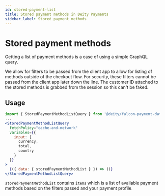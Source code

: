 ```yaml
---
id: stored-payment-list
title: Stored payment methods in Deity Payments
sidebar_label: Stored payment methods
---
```


# Stored payment methods

Getting a list of payment methods is a case of using a simple GraphQL query.

We allow for filters to be passed from the client app to allow for listing of methods outside of the checkout flow. For security, these filters cannot be passed from the client app later down the line. The customer ID attached to the stored methods is grabbed from the session so this can't be faked.

## Usage

```jsx
import { StoredPaymentMethodListQuery } from '@deity/falcon-payment-data';
...
<StoredPaymentMethodListQuery
  fetchPolicy="cache-and-network"
  variables={{
    input: {
      currency,
      total,
      country
    }
  }}
>
  {({ data: { storedPaymentMethodList } }) => ()}
</StoredPaymentMethodListQuery>
```

`storedPaymentMethodList` contains `items` which is a list of available payment methods based on the filters passed and your payment profile.
